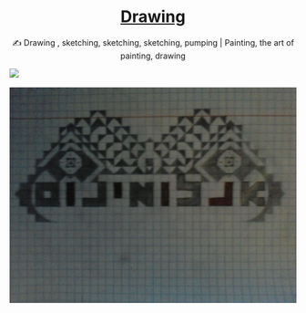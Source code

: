 <div align="center">

# [Drawing](https://github.com/Anlominus/Drawing)
✍️ Drawing , sketching, sketching, sketching, pumping | Painting, the art of painting, drawing  

</div>
  
![](20171008_092023.png)

![](20171013_175941.jpg)
